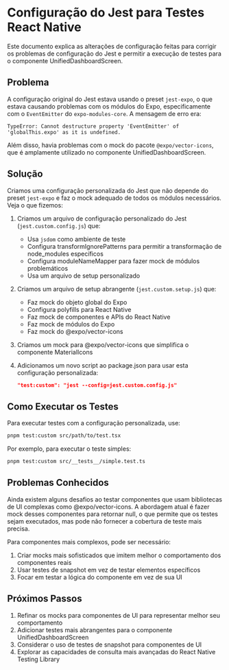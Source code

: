 # Configuração do Jest para Testes React Native

Este documento explica as alterações de configuração feitas para corrigir os problemas de configuração do Jest e permitir a execução de testes para o componente UnifiedDashboardScreen.

## Problema

A configuração original do Jest estava usando o preset `jest-expo`, o que estava causando problemas com os módulos do Expo, especificamente com o `EventEmitter` do `expo-modules-core`. A mensagem de erro era:

```
TypeError: Cannot destructure property 'EventEmitter' of 'globalThis.expo' as it is undefined.
```

Além disso, havia problemas com o mock do pacote `@expo/vector-icons`, que é amplamente utilizado no componente UnifiedDashboardScreen.

## Solução

Criamos uma configuração personalizada do Jest que não depende do preset `jest-expo` e faz o mock adequado de todos os módulos necessários. Veja o que fizemos:

1. Criamos um arquivo de configuração personalizado do Jest (`jest.custom.config.js`) que:
   - Usa `jsdom` como ambiente de teste
   - Configura transformIgnorePatterns para permitir a transformação de node_modules específicos
   - Configura moduleNameMapper para fazer mock de módulos problemáticos
   - Usa um arquivo de setup personalizado

2. Criamos um arquivo de setup abrangente (`jest.custom.setup.js`) que:
   - Faz mock do objeto global do Expo
   - Configura polyfills para React Native
   - Faz mock de componentes e APIs do React Native
   - Faz mock de módulos do Expo
   - Faz mock do @expo/vector-icons

3. Criamos um mock para @expo/vector-icons que simplifica o componente MaterialIcons

4. Adicionamos um novo script ao package.json para usar esta configuração personalizada:
   ```json
   "test:custom": "jest --config=jest.custom.config.js"
   ```

## Como Executar os Testes

Para executar testes com a configuração personalizada, use:

```bash
pnpm test:custom src/path/to/test.tsx
```

Por exemplo, para executar o teste simples:

```bash
pnpm test:custom src/__tests__/simple.test.ts
```

## Problemas Conhecidos

Ainda existem alguns desafios ao testar componentes que usam bibliotecas de UI complexas como @expo/vector-icons. A abordagem atual é fazer mock desses componentes para retornar null, o que permite que os testes sejam executados, mas pode não fornecer a cobertura de teste mais precisa.

Para componentes mais complexos, pode ser necessário:

1. Criar mocks mais sofisticados que imitem melhor o comportamento dos componentes reais
2. Usar testes de snapshot em vez de testar elementos específicos
3. Focar em testar a lógica do componente em vez de sua UI

## Próximos Passos

1. Refinar os mocks para componentes de UI para representar melhor seu comportamento
2. Adicionar testes mais abrangentes para o componente UnifiedDashboardScreen
3. Considerar o uso de testes de snapshot para componentes de UI
4. Explorar as capacidades de consulta mais avançadas do React Native Testing Library
